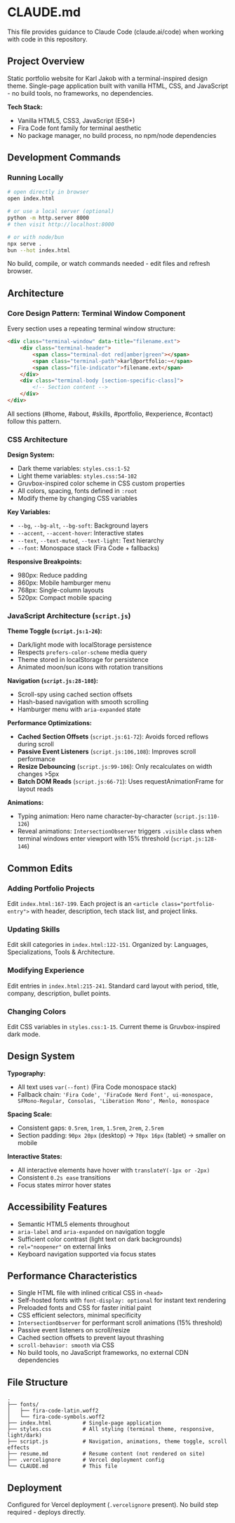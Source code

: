 # CLAUDE.md

This file provides guidance to Claude Code (claude.ai/code) when working with code in this repository.

## Project Overview

Static portfolio website for Karl Jakob with a terminal-inspired design theme. Single-page application built with vanilla HTML, CSS, and JavaScript - no build tools, no frameworks, no dependencies.

**Tech Stack:**
- Vanilla HTML5, CSS3, JavaScript (ES6+)
- Fira Code font family for terminal aesthetic
- No package manager, no build process, no npm/node dependencies

## Development Commands

### Running Locally
```bash
# open directly in browser
open index.html

# or use a local server (optional)
python -m http.server 8000
# then visit http://localhost:8000

# or with node/bun
npx serve .
bun --hot index.html
```

No build, compile, or watch commands needed - edit files and refresh browser.

## Architecture

### Core Design Pattern: Terminal Window Component
Every section uses a repeating terminal window structure:

```html
<div class="terminal-window" data-title="filename.ext">
    <div class="terminal-header">
        <span class="terminal-dot red|amber|green"></span>
        <span class="terminal-path">karl@portfolio:~</span>
        <span class="file-indicator">filename.ext</span>
    </div>
    <div class="terminal-body [section-specific-class]">
        <!-- Section content -->
    </div>
</div>
```

All sections (#home, #about, #skills, #portfolio, #experience, #contact) follow this pattern.

### CSS Architecture
**Design System:**
- Dark theme variables: `styles.css:1-52`
- Light theme variables: `styles.css:54-102`
- Gruvbox-inspired color scheme in CSS custom properties
- All colors, spacing, fonts defined in `:root`
- Modify theme by changing CSS variables

**Key Variables:**
- `--bg`, `--bg-alt`, `--bg-soft`: Background layers
- `--accent`, `--accent-hover`: Interactive states
- `--text`, `--text-muted`, `--text-light`: Text hierarchy
- `--font`: Monospace stack (Fira Code + fallbacks)

**Responsive Breakpoints:**
- 980px: Reduce padding
- 860px: Mobile hamburger menu
- 768px: Single-column layouts
- 520px: Compact mobile spacing

### JavaScript Architecture (`script.js`)

**Theme Toggle (`script.js:1-26`):**
- Dark/light mode with localStorage persistence
- Respects `prefers-color-scheme` media query
- Theme stored in localStorage for persistence
- Animated moon/sun icons with rotation transitions

**Navigation (`script.js:28-108`):**
- Scroll-spy using cached section offsets
- Hash-based navigation with smooth scrolling
- Hamburger menu with `aria-expanded` state

**Performance Optimizations:**
- **Cached Section Offsets** (`script.js:61-72`): Avoids forced reflows during scroll
- **Passive Event Listeners** (`script.js:106,108`): Improves scroll performance
- **Resize Debouncing** (`script.js:99-106`): Only recalculates on width changes >5px
- **Batch DOM Reads** (`script.js:66-71`): Uses requestAnimationFrame for layout reads

**Animations:**
- Typing animation: Hero name character-by-character (`script.js:110-126`)
- Reveal animations: `IntersectionObserver` triggers `.visible` class when terminal windows enter viewport with 15% threshold (`script.js:128-146`)

## Common Edits

### Adding Portfolio Projects
Edit `index.html:167-199`. Each project is an `<article class="portfolio-entry">` with header, description, tech stack list, and project links.

### Updating Skills
Edit skill categories in `index.html:122-151`. Organized by: Languages, Specializations, Tools & Architecture.

### Modifying Experience
Edit entries in `index.html:215-241`. Standard card layout with period, title, company, description, bullet points.

### Changing Colors
Edit CSS variables in `styles.css:1-15`. Current theme is Gruvbox-inspired dark mode.

## Design System

**Typography:**
- All text uses `var(--font)` (Fira Code monospace stack)
- Fallback chain: `'Fira Code', 'FiraCode Nerd Font', ui-monospace, SFMono-Regular, Consolas, 'Liberation Mono', Menlo, monospace`

**Spacing Scale:**
- Consistent gaps: `0.5rem`, `1rem`, `1.5rem`, `2rem`, `2.5rem`
- Section padding: `90px 20px` (desktop) → `70px 16px` (tablet) → smaller on mobile

**Interactive States:**
- All interactive elements have hover with `translateY(-1px or -2px)`
- Consistent `0.2s ease` transitions
- Focus states mirror hover states

## Accessibility Features

- Semantic HTML5 elements throughout
- `aria-label` and `aria-expanded` on navigation toggle
- Sufficient color contrast (light text on dark backgrounds)
- `rel="noopener"` on external links
- Keyboard navigation supported via focus states

## Performance Characteristics

- Single HTML file with inlined critical CSS in `<head>`
- Self-hosted fonts with `font-display: optional` for instant text rendering
- Preloaded fonts and CSS for faster initial paint
- CSS efficient selectors, minimal specificity
- `IntersectionObserver` for performant scroll animations (15% threshold)
- Passive event listeners on scroll/resize
- Cached section offsets to prevent layout thrashing
- `scroll-behavior: smooth` via CSS
- No build tools, no JavaScript frameworks, no external CDN dependencies

## File Structure
```
.
├── fonts/
│   ├── fira-code-latin.woff2
│   └── fira-code-symbols.woff2
├── index.html          # Single-page application
├── styles.css          # All styling (terminal theme, responsive, light/dark)
├── script.js           # Navigation, animations, theme toggle, scroll effects
├── resume.md           # Resume content (not rendered on site)
├── .vercelignore       # Vercel deployment config
└── CLAUDE.md           # This file
```

## Deployment

Configured for Vercel deployment (`.vercelignore` present). No build step required - deploys directly.